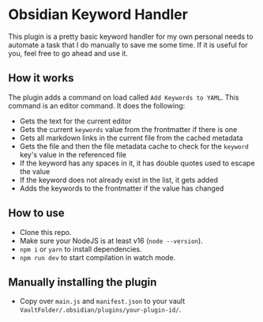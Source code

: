 # Obsidian Keyword Handler

This plugin is a pretty basic keyword handler for my own personal needs to automate a task that I do manually to save me some time. If it is useful for you, feel free to go ahead and use it.

## How it works

The plugin adds a command on load called `Add Keywords to YAML`. This command is an editor command. It does the following:
- Gets the text for the current editor
- Gets the current `keywords` value from the frontmatter if there is one
- Gets all markdown links in the current file from the cached metadata
- Gets the file and then the file metadata cache to check for the `keyword` key's value in the referenced file
- If the keyword has any spaces in it, it has double quotes used to escape the value
- If the keyword does not already exist in the list, it gets added
- Adds the keywords to the frontmatter if the value has changed

## How to use

- Clone this repo.
- Make sure your NodeJS is at least v16 (`node --version`).
- `npm i` or `yarn` to install dependencies.
- `npm run dev` to start compilation in watch mode.

## Manually installing the plugin

- Copy over `main.js` and `manifest.json` to your vault `VaultFolder/.obsidian/plugins/your-plugin-id/`.

